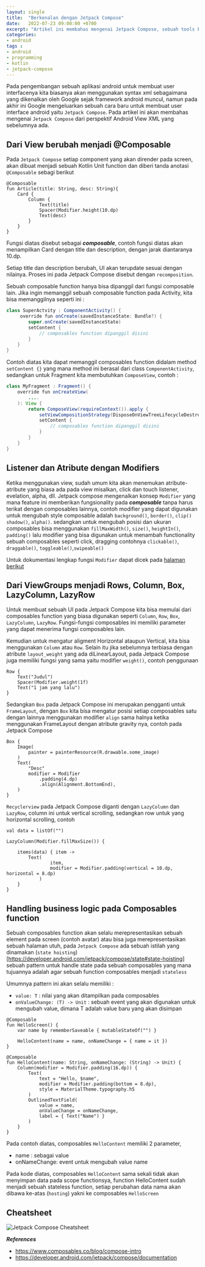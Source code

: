 ```yaml
---
layout: single
title:  "Berkenalan dengan Jetpack Compose"
date:   2022-07-23 09:00:00 +0700
excerpt: "Artikel ini membahas mengenai Jetpack Compose, sebuah tools baru dari Android Teams untuk membangun User Interface pada sebuah aplikasi android"
categories:
- android
tags :
- android
- programming
- kotlin
- jetpack-compose
---
```


Pada pengembangan sebuah aplikasi android untuk membuat user interfacenya kita biasanya akan menggunakan syntax xml sebagaimana yang dikenalkan 
oleh Google sejak framework android muncul, namun pada akhir ini Google mengeluarkan sebuah cara baru untuk membuat user interface android yaitu 
`Jetpack Compose`. Pada artikel ini akan membahas mengenai `Jetpack Compose` dari perspektif Android View XML yang sebelumnya ada.


## Dari View berubah menjadi @Composable

Pada `Jetpack Compose` setiap component yang akan dirender pada screen, akan dibuat menjadi sebuah Kotlin Unit
function dan diberi tanda anotasi `@Composable` sebagi berikut


````
@Composable
fun Article(title: String, desc: String){
    Card {
        Column {
            Text(title)
            Spacer(Modifier.height(10.dp)
            Text(desc)
        }
    }
}
````

Fungsi diatas disebut sebagai ***composable***, contoh fungsi diatas akan menampilkan Card dengan
title dan description, dengan jarak diantaranya 10.dp.

Setiap title dan description berubah, UI akan terupdate sesuai dengan nilainya. Proses ini pada Jetpack
Compose disebut dengan `recomposition`.

Sebuah composable function hanya bisa dipanggil dari fungsi composable lain. Jika ingin
memanggil sebuah composable function pada Activity, kita bisa memanggilnya seperti ini :

````java
class SuperActvity : ComponentActivity() {
     override fun onCreate(savedInstanceState: Bundle?) {
        super.onCreate(savedInstanceState)
        setContent {
            // composables function dipanggil disini
        }
    }
}
````

Contoh diatas kita dapat memanggil composables function didalam method `setContent {}` yang mana
method ini berasal dari class `ComponentActivity`, sedangkan untuk Fragment kita membutuhkan
`ComposeView`, contoh :


````java
class MyFragment : Fragment() {
    override fun onCreateView(
        ....
    ): View {
        return ComposeView(requireContext()).apply {
            setViewCompositionStrategy(DisposeOnViewTreeLifecycleDestroyed)
            setContent {
                // composables function dipanggil disini
            }
        }
    }
}

````

## Listener dan Atribute dengan Modifiers

Ketika menggunakan view, sudah umum kita akan menemukan atribute-atribute yang biasa ada pada view
misalkan, click dan touch listener, evelation, alpha, dll. Jetpack compose mengenalkan konsep `Modifier`
yang mana feature ini memberikan fungsionality pada ***composable*** tanpa harus terikat dengan 
composables lainnya, contoh modifier yang dapat digunakan untuk mengubah style composable adalah `background()`, `border()`, `clip()`
`shadow()`, `alpha()`. sedangkan untuk mengubah posisi dan ukuran composables bisa menggunakan
`fillMaxWidth()`, `size()`, `heightIn()`, `padding()` lalu modifier yang bisa digunakan untuk menambah 
functionality sebuah composables seperti click, dragging contohnya `clickable()`, `draggable()`, `toggleable()`,`swipeable()`

Untuk dokumentasi lengkap fungsi `Modifier` dapat dicek pada [halaman berikut](https://developer.android.com/jetpack/compose/modifiers-list)

## Dari ViewGroups menjadi Rows, Column, Box, LazyColumn, LazyRow

Untuk membuat sebuah UI pada Jetpack Compose kita bisa memulai dari composables function
yang biasa digunakan seperti `Column`, `Row`, `Box`, `LazyColumn`, `LazyRow`. Fungsi-fungsi 
composables ini memiliki parameter yang dapat menerima fungsi composables lain.

Kemudian untuk mengatur aligment Horizontal ataupun Vertical, kita bisa menggunakan `Column` atau `Row`. Selain itu jika sebelumnya
terbiasa dengan atribute `layout_weight` yang ada diLinearLayout, pada Jetpack Compose juga memiliki fungsi yang sama yaitu
modifier `weight()`, contoh penggunaan

````
Row {
    Text("Judul")
    Spacer(Modifier.weight(1f)
    Text("1 jam yang lalu")
}
````

Sedangkan `Box` pada Jetpack Compose ini merupakan pengganti untuk `FrameLayout`, dengan `Box` kita 
bisa mengatur posisi setiap composables satu dengan lainnya menggunakan modifier `align` sama halnya ketika menggunakan
FrameLayout dengan atribute gravity nya, contoh pada Jetpack Compose

````
Box {
    Image(
        painter = painterResource(R.drawable.some_image)
    )
    Text(
        "Desc"
        modifier = Modifier
            .padding(4.dp)
            .align(Alignment.BottomEnd),
    )
}
````

`Recyclerview` pada Jetpack Compose diganti dengan `LazyColumn` dan `LazyRow`, column ini untuk vertical scrolling, 
sedangkan row untuk yang horizontal scrolling, contoh 

````
val data = listOf("")

LazyColumn(Modifier.fillMaxSize()) {

    items(data) { item ->
        Text(
                item,
                modifier = Modifier.padding(vertical = 10.dp, horizontal = 8.dp)
            )
    }
}

````

## Handling business logic pada Composables function

Sebuah composables function akan selalu merepresentasikan sebuah element pada screen (contoh avatar) atau bisa juga merepresentasikan sebuah halaman utuh, pada `Jetpack Compose` ada sebuah istilah yang dinamakan (`state hoisting`)[https://developer.android.com/jetpack/compose/state#state-hoisting] sebuah pattern untuk handle state pada sebuah composables yang mana tujuannya adalah agar sebuah function composables menjadi `stateless`

Umumnya pattern ini akan selalu memiliki :

- `value: T` : nilai yang akan ditampilkan pada composables
- `onValueChange: (T) -> Unit` : sebuah event yang akan digunakan untuk mengubah value, dimana T adalah value baru yang akan disimpan 

````
@Composable
fun HelloScreen() {
    var name by rememberSaveable { mutableStateOf("") }

    HelloContent(name = name, onNameChange = { name = it })
}

@Composable
fun HelloContent(name: String, onNameChange: (String) -> Unit) {
    Column(modifier = Modifier.padding(16.dp)) {
        Text(
            text = "Hello, $name",
            modifier = Modifier.padding(bottom = 8.dp),
            style = MaterialTheme.typography.h5
        )
        OutlinedTextField(
            value = name,
            onValueChange = onNameChange,
            label = { Text("Name") }
        )
    }
} 
````

Pada contoh diatas, composables `HelloContent` memiliki 2 parameter, 
- name : sebagai value
- onNameChange: event untuk mengubah value name

Pada kode diatas, composables `HelloContent` sama sekali tidak akan menyimpan data pada scope functionsya, function HelloContent sudah menjadi sebuah stateless function, setiap perubahan data nama akan dibawa ke-atas (`hosting`) yakni ke composables `HelloScreen`


## Cheatsheet

![Jetpack Compose Cheatsheet](/assets/images/jetpack-compose/compose-cheat-sheet.webp)



***References***
- https://www.composables.co/blog/compose-intro 
- https://developer.android.com/jetpack/compose/documentation